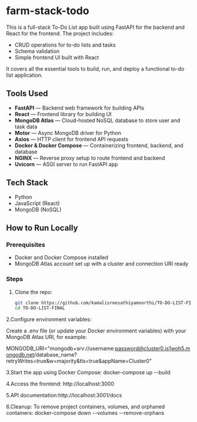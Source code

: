 # farm-stack-todo

This is a full-stack To-Do List app built using FastAPI for the backend and React for the frontend. The project includes:

- CRUD operations for to-do lists and tasks
- Schema validation
- Simple frontend UI built with React

It covers all the essential tools to build, run, and deploy a functional to-do list application.

## Tools Used

- **FastAPI** — Backend web framework for building APIs
- **React** — Frontend library for building UI
- **MongoDB Atlas** — Cloud-hosted NoSQL database to store user and task data
- **Motor** — Async MongoDB driver for Python
- **Axios** — HTTP client for frontend API requests
- **Docker & Docker Compose** — Containerizing frontend, backend, and database
- **NGINX** — Reverse proxy setup to route frontend and backend
- **Uvicorn** — ASGI server to run FastAPI app

## Tech Stack

- Python
- JavaScript (React)
- MongoDB (NoSQL)

## How to Run Locally

### Prerequisites

- Docker and Docker Compose installed
- MongoDB Atlas account set up with a cluster and connection URI ready

### Steps

1. Clone the repo:

   ```bash
   git clone https://github.com/kamalisreesathiyamoorthi/TO-DO-LIST-FINAL.git
   cd TO-DO-LIST-FINAL

2.Configure environment variables:

Create a .env file (or update your Docker environment variables) with your MongoDB Atlas URI, for example:

MONGODB_URI="mongodb+srv://username:password@cluster0.is1woh5.mongodb.net/database_name?retryWrites=true&w=majority&tls=true&appName=Cluster0"

3.Start the app using Docker Compose: docker-compose up --build

4.Access the frontend: http://localhost:3000

5.API documentation:http://localhost:3001/docs

6.Cleanup:
To remove project containers, volumes, and orphaned containers: docker-compose down --volumes --remove-orphans

